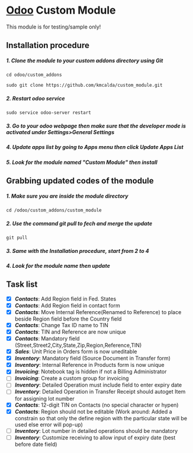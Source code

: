 # [Odoo](https://www.odoo.com "Odoo's Homepage") Custom Module

This module is for testing/sample only!

## Installation procedure

##### 1. Clone the module to your custom addons directory using _Git_
```
cd odoo/custom_addons
```
```
sudo git clone https://github.com/kmcalda/custom_module.git
```
##### 2. Restart odoo service
```
sudo service odoo-server restart
```

##### 3. Go to your odoo webpage then make sure that the _developer mode_ is activated under _Settings>General Settings_

##### 4. Update apps list by going to Apps menu then click _Update Apps List_

##### 5. Look for the module named _"Custom Module"_ then install

## Grabbing updated codes of the module

##### 1. Make sure you are inside the module directory
```
cd /odoo/custom_addons/custom_module
```
##### 2. Use the command git pull to fech and merge the update
```
git pull
```
##### 3. Same with the _Installation procedure_, start from _2 to 4_
##### 4. Look for the module name then _update_

## Task list
- [x] ***Contacts***: Add Region field in Fed. States
- [x] ***Contacts***: Add Region field in contact form
- [x] ***Contacts***: Move Internal Reference(Renamed to Reference) to place beside Region field before the Country field
- [x] ***Contacts***: Change Tax ID name to TIN
- [x] ***Contacts***: TIN and Reference are now unique
- [x] ***Contacts***: Mandatory field (Street,Street2,City,State,Zip,Region,Reference,TIN)
- [x] ***Sales***: Unit Price in Orders form is now uneditable
- [x] ***Inventory***: Mandatory field (Source Document in Transfer form)
- [x] ***Inventory***: Internal Reference in Products form is now unique
- [x] ***Invoicing***: Notebook tag is hidden if not a Billing Administrator
- [ ] ***Invoicing***: Create a custom group for invoicing
- [ ] ***Inventory***: Detailed Operation must include field to enter expiry date
- [ ] ***Inventory***: Detailed Operation in Transfer Receipt should autoget Item for assigning lot number
- [x] ***Contacts***: 12-digit TIN on Contacts (no special character or hypen)
- [x] ***Contacts***: Region should not be editable (Work around: Added a constrain so that only the define region with the particular state will be used else error will pop-up)
- [ ] ***Inventory***: Lot number in detailed operations should be mandatory
- [ ] ***Inventory***: Customize receiving to allow input of expiry date (best before date field)
